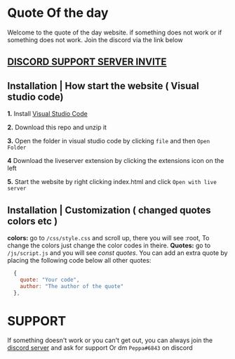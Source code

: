 # Quote Of the day

Welcome to the quote of the day website. if something does not work or if something does not work. Join the discord via the link below

## [**DISCORD SUPPORT SERVER INVITE**](https://discord.gg/PsEYghSGpm)

## Installation | How start the website ( Visual studio code)

 **1.** Install [Visual Studio Code](https://code.visualstudio.com/download)

 **2.** Download this repo and unzip it 

 **3.** Open the folder in visual studio code by clicking `file` and then `Open Folder`

 **4** Download the liveserver extension by clicking the extensions icon on the left

 **5.** Start the website by right clicking index.html and click `Open with live server`

## Installation | Customization ( changed quotes colors etc )

**colors:** go to `/css/style.css` and scroll up, there you will see :root, To change the colors just change the color codes in theire.
**Quotes:** go to `/js/script.js` and you will see *const quotes*. You can add an extra quote by placing the following code below all other quotes: 
```javascript
  {
    quote: "Your code",
    author: "The author of the quote"
  },
```


# SUPPORT

If something doesn't work or you can't get out, you can always join the [discord server](https://discord.gg/PsEYghSGpm) and ask for support
Or dm `Peppa#6843` on discord
